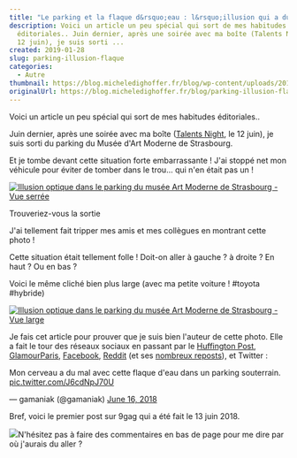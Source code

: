 ```yaml
---
title: "Le parking et la flaque d&rsquo;eau : l&rsquo;illusion qui a du succès !"
description: Voici un article un peu spécial qui sort de mes habitudes
  éditoriales.. Juin dernier, après une soirée avec ma boîte (Talents Night, le
  12 juin), je suis sorti ...
created: 2019-01-28
slug: parking-illusion-flaque
categories:
  - Autre
thumbnail: https://blog.micheledighoffer.fr/blog/wp-content/uploads/2019/01/illusion-parking-serre-MICHEL-EDIGHOFFER-e1548688108219-825x510.jpg
originalUrl: https://blog.micheledighoffer.fr/blog/parking-illusion-flaque/
---
```


Voici un article un peu spécial qui sort de mes habitudes éditoriales..

Juin dernier, après une soirée avec ma boîte ([Talents Night](https://www.altran.com/fr/fr/talents-nights-altran-rencontre-plus-de-1000-ingenieurs-juniors/), le 12 juin), je suis sorti du parking du Musée d'Art Moderne de Strasbourg.

Et je tombe devant cette situation forte embarrassante ! J'ai stoppé net mon véhicule pour éviter de tomber dans le trou... qui n'en était pas un !

[![Illusion optique dans le parking du musée Art Moderne de Strasbourg - Vue serrée](https://micheledighoffer.fr/blog/wp-content/uploads/2019/01/illusion-parking-serre-MICHEL-EDIGHOFFER-e1548688108219-728x400.jpg)](https://micheledighoffer.fr/blog/wp-content/uploads/2019/01/illusion-parking-serre-MICHEL-EDIGHOFFER-e1548688108219.jpg)

Trouveriez-vous la sortie

J'ai tellement fait tripper mes amis et mes collègues en montrant cette photo !

Cette situation était tellement folle ! Doit-on aller à gauche ? à droite ? En haut ? Ou en bas ?

Voici le même cliché bien plus large (avec ma petite voiture ! #toyota #hybride)

[![Illusion optique dans le parking du musée Art Moderne de Strasbourg - Vue large](https://micheledighoffer.fr/blog/wp-content/uploads/2019/01/illusion-parking-large-MICHEL-EDIGHOFFER-800x400.jpg)](https://micheledighoffer.fr/blog/wp-content/uploads/2019/01/illusion-parking-large-MICHEL-EDIGHOFFER.jpg)

Je fais cet article pour prouver que je suis bien l'auteur de cette photo. Elle a fait le tour des réseaux sociaux en passant par le [Huffington Post](https://www.huffingtonpost.fr/2018/06/18/cette-illusion-d-optique-va-vous-empecher-de-sortir-du-parking_a_23461536/), [GlamourParis,](https://www.glamourparis.com/culture/toutes-des-geeks/articles/illusion-doptique-internet-tente-desesperement-de-sortir-dun-parking/65446) [Facebook](https://www.facebook.com/MichelEdi/posts/10218489901462550), [Reddit](https://www.reddit.com/r/pics/comments/adteew/this_surreal_puddle_in_a_parking_garage/) (et ses [nombreux reposts](https://www.reddit.com/r/pics/comments/adteew/this_surreal_puddle_in_a_parking_garage/edk7paq/)), et Twitter :

Mon cerveau a du mal avec cette flaque d'eau dans un parking souterrain. [pic.twitter.com/J6cdNpJ70U](https://t.co/J6cdNpJ70U)

— gamaniak (@gamaniak) [June 16, 2018](https://twitter.com/gamaniak/status/1008061532398342145?ref_src=twsrc%5Etfw)

Bref, voici le premier post sur 9gag qui a été fait le 13 juin 2018.

[![](https://micheledighoffer.fr/blog/wp-content/uploads/2019/01/9gag-post-341x400.png)](https://9gag.com/gag/am7p0wX)N'hésitez pas à faire des commentaires en bas de page pour me dire par où j'aurais du aller ?
